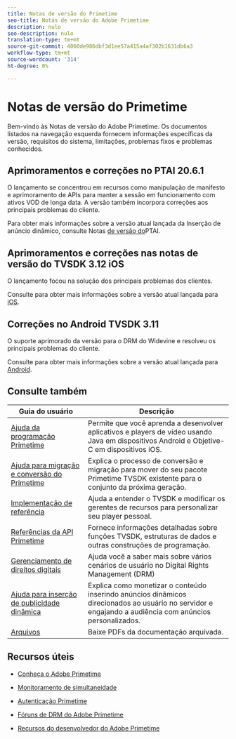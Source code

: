 ```yaml
---
title: Notas de versão do Primetime
seo-title: Notas de versão do Adobe Primetime
description: nulo
seo-description: nulo
translation-type: tm+mt
source-git-commit: 4060de986dbf3d1ee57a415a4af302b1631db6a3
workflow-type: tm+mt
source-wordcount: '314'
ht-degree: 0%

---
```



# Notas de versão do Primetime

Bem-vindo às Notas de versão do Adobe Primetime. Os documentos listados na navegação esquerda fornecem informações específicas da versão, requisitos do sistema, limitações, problemas fixos e problemas conhecidos.

## Aprimoramentos e correções no PTAI 20.6.1

O lançamento se concentrou em recursos como manipulação de manifesto e aprimoramento de APIs para manter a sessão em funcionamento com ativos VOD de longa data. A versão também incorpora correções aos principais problemas do cliente.

Para obter mais informações sobre a versão atual lançada da Inserção de anúncio dinâmico, consulte Notas [de versão do](ptai-20x-release-notes.md)PTAI.

## Aprimoramentos e correções nas notas de versão do TVSDK 3.12 iOS

O lançamento focou na solução dos principais problemas dos clientes.

Consulte para obter mais informações sobre a versão atual lançada para [iOS](../release-notes/tvsdk-3x-ios.md).

## Correções no Android TVSDK 3.11

O suporte aprimorado da versão para o DRM do Widevine e resolveu os principais problemas do cliente.

Consulte para obter mais informações sobre a versão atual lançada para [Android](../release-notes/tvsdk-3x-android.md).

## Consulte também

| Guia do usuário | Descrição |
|--- |--- |
| [Ajuda da programação Primetime](/help/programming/home.md) | Permite que você aprenda a desenvolver aplicativos e players de vídeo usando Java em dispositivos Android e Objetive-C em dispositivos iOS. |
| [Ajuda para migração e conversão do Primetime](/help/migration-guides/home.md) | Explica o processo de conversão e migração para mover do seu pacote Primetime TVSDK existente para o conjunto da próxima geração. |
| [Implementação de referência](/help/android-reference-implementation/home.md) | Ajuda a entender o TVSDK e modificar os gerentes de recursos para personalizar seu player pessoal. |
| [Referências da API Primetime](/help/reference/api-references.md) | Fornece informações detalhadas sobre funções TVSDK, estruturas de dados e outras construções de programação. |
| [Gerenciamento de direitos digitais](/help/digital-rights-management/home.md) | Ajuda você a saber mais sobre vários cenários de usuário no Digital Rights Management (DRM) |
| [Ajuda para inserção de publicidade dinâmica](/help/dynamic-ad-insertion/home.md) | Explica como monetizar o conteúdo inserindo anúncios dinâmicos direcionados ao usuário no servidor e engajando a audiência com anúncios personalizados. |
| [Arquivos](https://helpx.adobe.com/primetime/archives.html) | Baixe PDFs da documentação arquivada. |

## Recursos úteis

* [Conheça o Adobe Primetime](https://www.adobe.com/in/marketing/primetime.html)

* [Monitoramento de simultaneidade](https://tve.helpdocsonline.com/concurrency-monitoring-introduction)

* [Autenticação Primetime](https://tve.helpdocsonline.com/home)

* [Fóruns de DRM do Adobe Primetime](https://forums.adobe.com/community/adobe_access)

* [Recursos do desenvolvedor do Adobe Primetime](https://www.adobe.com/devnet/primetime.html)
